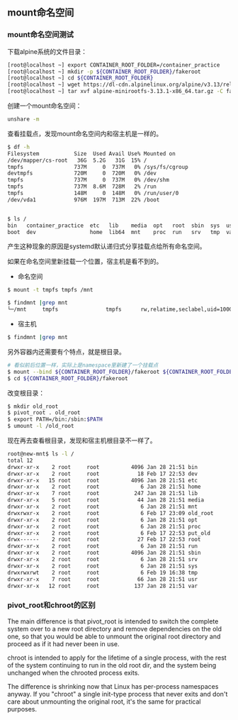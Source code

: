 ## mount命名空间

### mount命名空间测试

下载alpine系统的文件目录：

```bash
[root@localhost ~] export CONTAINER_ROOT_FOLDER=/container_practice
[root@localhost ~] mkdir -p ${CONTAINER_ROOT_FOLDER}/fakeroot
[root@localhost ~] cd ${CONTAINER_ROOT_FOLDER}
[root@localhost ~] wget https://dl-cdn.alpinelinux.org/alpine/v3.13/releases/x86_64/alpine-minirootfs-3.13.1-x86_64.tar.gz
[root@localhost ~] tar xvf alpine-minirootfs-3.13.1-x86_64.tar.gz -C fakeroot
```

创建一个mount命名空间：

```bash
unshare -m 
```

查看挂载点，发现mount命名空间内和宿主机是一样的。

```bash
$ df -h
Filesystem           Size  Used Avail Use% Mounted on
/dev/mapper/cs-root   36G  5.2G   31G  15% /
tmpfs                737M     0  737M   0% /sys/fs/cgroup
devtmpfs             720M     0  720M   0% /dev
tmpfs                737M     0  737M   0% /dev/shm
tmpfs                737M  8.6M  728M   2% /run
tmpfs                148M     0  148M   0% /run/user/0
/dev/vda1            976M  197M  713M  22% /boot


$ ls /
bin   container_practice  etc   lib    media  opt   root  sbin  sys  usr
boot  dev                 home  lib64  mnt    proc  run   srv   tmp  var
```

产生这种现象的原因是systemd默认递归式分享挂载点给所有命名空间。

如果在命名空间里新挂载一个位置，宿主机是看不到的。

- 命名空间

```bash
$ mount -t tmpfs tmpfs /mnt

$ findmnt |grep mnt
└─/mnt     tmpfs               tmpfs      rw,relatime,seclabel,uid=1000,gid=1000
```

- 宿主机

```bash
$ findmnt |grep mnt
```

另外容器内还需要有个特点，就是根目录。

```bash
# 看似前后位置一样，实际上是namespace里新建了一个挂载点
$ mount --bind ${CONTAINER_ROOT_FOLDER}/fakeroot ${CONTAINER_ROOT_FOLDER}/fakeroot
$ cd ${CONTAINER_ROOT_FOLDER}/fakeroot
```

改变根目录：

```bash
$ mkdir old_root
$ pivot_root . old_root
$ export PATH=/bin:/sbin:$PATH
$ umount -l /old_root
```
现在再去查看根目录，发现和宿主机根目录不一样了。

```bash
root@new-mnt$ ls -l /
total 12
drwxr-xr-x    2 root     root          4096 Jan 28 21:51 bin
drwxr-xr-x    2 root     root            18 Feb 17 22:53 dev
drwxr-xr-x   15 root     root          4096 Jan 28 21:51 etc
drwxr-xr-x    2 root     root             6 Jan 28 21:51 home
drwxr-xr-x    7 root     root           247 Jan 28 21:51 lib
drwxr-xr-x    5 root     root            44 Jan 28 21:51 media
drwxr-xr-x    2 root     root             6 Jan 28 21:51 mnt
drwxrwxr-x    2 root     root             6 Feb 17 23:09 old_root
drwxr-xr-x    2 root     root             6 Jan 28 21:51 opt
drwxr-xr-x    2 root     root             6 Jan 28 21:51 proc
drwxr-xr-x    2 root     root             6 Feb 17 22:53 put_old
drwx------    2 root     root            27 Feb 17 22:53 root
drwxr-xr-x    2 root     root             6 Jan 28 21:51 run
drwxr-xr-x    2 root     root          4096 Jan 28 21:51 sbin
drwxr-xr-x    2 root     root             6 Jan 28 21:51 srv
drwxr-xr-x    2 root     root             6 Jan 28 21:51 sys
drwxrwxrwt    2 root     root             6 Feb 19 16:38 tmp
drwxr-xr-x    7 root     root            66 Jan 28 21:51 usr
drwxr-xr-x   12 root     root           137 Jan 28 21:51 var
```


### pivot_root和chroot的区别

The main difference is that pivot_root is intended to switch the complete system over to a new root directory and remove dependencies on the old one, so that you would be able to unmount the original root directory and proceed as if it had never been in use.



chroot is intended to apply for
the lifetime of a single process, with the rest of the system continuing to run in the old root dir, and the system being unchanged when the chrooted process exits.

The difference is shrinking now that Linux has per-process namespaces anyway. If you "chroot" a single init-type process that never exits and don't care about unmounting the original root, it's the same for practical purposes.

